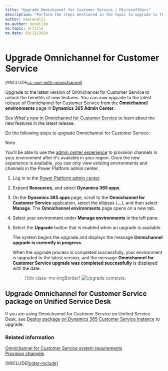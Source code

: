 ```yaml
---
title: "Upgrade Omnichannel for Customer Service | MicrosoftDocs"
description: "Perform the steps mentioned in the topic to upgrade to the latest version of Omnichannel for Customer Service."
author: neeranelli
ms.author: nenellim
ms.topic: article
ms.date: 03/12/2024
---
```


# Upgrade Omnichannel for Customer Service

[!INCLUDE[cc-use-with-omnichannel](../../includes/cc-use-with-omnichannel.md)]

Upgrade to the latest version of Omnichannel for Customer Service to unlock the benefits of new features. You can now upgrade to the latest release of Omnichannel for Customer Service from the **Omnichannel environments** page in **Dynamics 365 Admin Center**.

See [What's new in Omnichannel for Customer Service](../omnichannel-whats-new.md) to learn about the new features in the latest release.

Do the following steps to upgrade Omnichannel for Customer Service:

> [!NOTE]
> You'll be able to use the [admin center experience](omnichannel-provision-channels.md) to provision channels in your environment after it's available in your region. Once the new experience is available, you can only view existing environments and channels in the Power Platform admin center.

1. Log in to the [Power Platform admin center](https://admin.powerplatform.microsoft.com/).
2. Expand **Resources**, and select **Dynamics 365 apps**.
3. On the **Dynamics 365 apps** page, scroll to the **Omnichannel for Customer Service** application, select the ellipses (**...**), and then select **Manage**. The **Omnichannel environments** page opens on a new tab.
4. Select your environment under **Manage environments** in the left pane.
5. Select the **Upgrade** button that is enabled when an upgrade is available. 

    The system begins the upgrade and displays the message **Omnichannel upgrade is currently in progress**.
     
    When the upgrade process is completed successfully, your environment is upgraded to the latest version, and the message **Omnichannel for Customer Service upgrade was completed successfully** is displayed with the date.

   > [!div class=mx-imgBorder] 
   > ![Upgrade complete.](../media/upgrade-complete.png)

## Upgrade Omnichannel for Customer Service package on Unified Service Desk

If you are using Omnichannel for Customer Service on Unified Service Desk, see [Deploy package on Dynamics 365 Customer Service instance](../../unified-service-desk/oc-usd/omnichannel-customer-service-package.md#deploy-package-on-dynamics-365-customer-service-app) to upgrade.

### Related information

[Omnichannel for Customer Service system requirements](system-requirements-omnichannel.md)  
[Provision channels](omnichannel-provision-channels.md)  


[!INCLUDE[footer-include](../../includes/footer-banner.md)]
